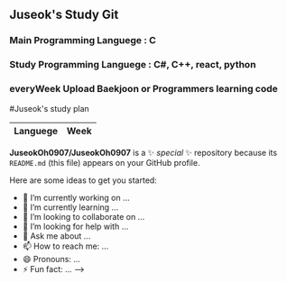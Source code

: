 ## Juseok's Study Git

### Main Programming Languege : C
### Study Programming Languege : C#, C++, react, python

### everyWeek Upload Baekjoon or Programmers learning code


#Juseok's study plan

| Languege | Week |
|----------|------|

**JuseokOh0907/JuseokOh0907** is a ✨ _special_ ✨ repository because its `README.md` (this file) appears on your GitHub profile.

Here are some ideas to get you started:

- 🔭 I’m currently working on ...
- 🌱 I’m currently learning ...
- 👯 I’m looking to collaborate on ...
- 🤔 I’m looking for help with ...
- 💬 Ask me about ...
- 📫 How to reach me: ...
- 😄 Pronouns: ...
- ⚡ Fun fact: ...
-->

